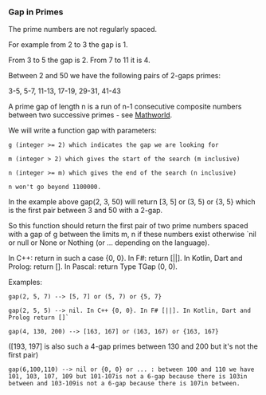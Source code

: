 ### Gap in Primes

The prime numbers are not regularly spaced. 

For example from 2 to 3 the gap is 1. 

From 3 to 5 the gap is 2. From 7 to 11 it is 4. 

Between 2 and 50 we have the following pairs of 2-gaps primes: 

3-5, 5-7, 11-13, 17-19, 29-31, 41-43

A prime gap of length n is a run of n-1 consecutive composite numbers between two successive primes - see [Mathworld](http://mathworld.wolfram.com/PrimeGaps.html).

We will write a function gap with parameters:

    g (integer >= 2) which indicates the gap we are looking for

    m (integer > 2) which gives the start of the search (m inclusive)

    n (integer >= m) which gives the end of the search (n inclusive)

    n won't go beyond 1100000.

In the example above gap(2, 3, 50) will return [3, 5] or (3, 5) or {3, 5} which is the first pair between 3 and 50 with a 2-gap.

So this function should return the first pair of two prime numbers spaced with a gap of g between the limits m, n if these numbers exist otherwise `nil or null or None or Nothing (or ... depending on the language).

In C++: return in such a case {0, 0}. In F#: return [||]. In Kotlin, Dart and Prolog: return []. In Pascal: return Type TGap (0, 0).

Examples:

    gap(2, 5, 7) --> [5, 7] or (5, 7) or {5, 7}

    gap(2, 5, 5) --> nil. In C++ {0, 0}. In F# [||]. In Kotlin, Dart and Prolog return []`

    gap(4, 130, 200) --> [163, 167] or (163, 167) or {163, 167}

([193, 197] is also such a 4-gap primes between 130 and 200 but it's not the first pair)

    gap(6,100,110) --> nil or {0, 0} or ... : between 100 and 110 we have 101, 103, 107, 109 but 101-107is not a 6-gap because there is 103in between and 103-109is not a 6-gap because there is 107in between.

